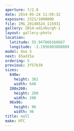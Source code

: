 ```yaml
---
aperture: f/2.0
date: 2014-05-24 11:59:32
exposure: 2321/1000000
file: IMG_20140524_115931
gallery: 2014-edinburgh-1
layout: gallery-photo
location:
  latitude: 55.947666166667
  longitude: -3.1956903888889
model: One S
next: 65ad15a
ordering: 5
previous: 3f57b39
sizes:
  640w:
    height: 362
    width: 640
  200x200:
    height: 200
    width: 200
  96x96:
    height: 96
    width: 96
title: null
make: HTC
---
```


